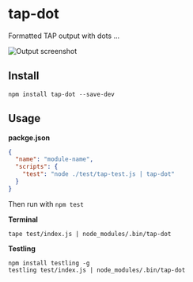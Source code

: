 # tap-dot

Formatted TAP output with dots ...

![Output screenshot](https://i.cloudup.com/OHkehx65CQ.png)
 
## Install
 
```
npm install tap-dot --save-dev
```
 
## Usage

**packge.json**

```json
{
  "name": "module-name",
  "scripts": {
    "test": "node ./test/tap-test.js | tap-dot"
  }
}
```

Then run with `npm test`
 
**Terminal**

```
tape test/index.js | node_modules/.bin/tap-dot
``` 

**Testling**

```
npm install testling -g
testling test/index.js | node_modules/.bin/tap-dot
```

